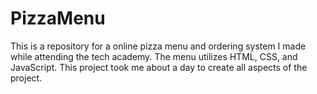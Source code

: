 # PizzaMenu
This is a repository for a online pizza menu and ordering system I made while attending the tech academy. The menu utilizes HTML, CSS, and JavaScript. This project took me about a day to create all aspects of the project.
